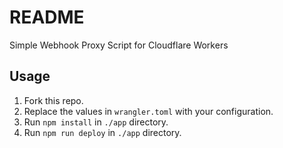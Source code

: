 # README

Simple Webhook Proxy Script for Cloudflare Workers

## Usage

1. Fork this repo.
2. Replace the values in `wrangler.toml` with your configuration.
3. Run `npm install` in `./app` directory.
4. Run `npm run deploy` in `./app` directory.
